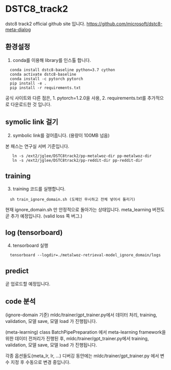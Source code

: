 # DSTC8_track2

dstc8 track2 official github site 입니다.
https://github.com/microsoft/dstc8-meta-dialog

## 환경설정

1. conda를 이용해 library를 인스톨 합니다.

~~~
  conda install dstc8-baseline python=3.7 cython
  conda activate dstc8-baseline
  conda install -c pytorch pytorch
  pip install -e .
  pip install -r requirements.txt
~~~

공식 사이트와 다른 점은, 1. pytorch=1.2.0을 사용, 2. requirements.txt를 추가적으로 다운로드한 것 입니다.

## symolic link 걸기

2. symbolic link를 걸어줍니다. (용량이 100MB 넘음)

본 패스는 연구실 서버 기준입니다. 
~~~
   ln -s /ext2/jglee/DSTC8track2/pp-metalwoz-dir pp-metalwoz-dir
   ln -s /ext2/jglee/DSTC8track2/pp-reddit-dir pp-reddit-dir
~~~

## training

3. training 코드를 실행합니다.

~~~
  sh train_ignore_domain.sh (도메인 무시하고 전체 넣어서 돌리기)
~~~

현재 ignore_domain.sh 만 안정적으로 돌아가는 상태입니다.
meta_learning 버전도 곧 추가 예정입니다. (valid loss 쪽 버그.)

## log (tensorboard)

4. tensorboard 실행
~~~
  tensorboard --logdir=./metalwoz-retrieval-model_ignore_domain/logs
~~~

## predict

곧 업로드할 예정입니다.

## code 분석

(ignore-domain 기준) mldc/trainer/gpt_trainer.py에서 데이터 처리, training, validation, 모델 save, 모델 load 가 진행됩니다.

(meta-learning) class BatchPipePreparation 에서 meta-learning framework을 위한 데이터 전처리가 진행된 후, 
mldc/trainer/gpt_trainer.py에서 training, validation, 모델 save, 모델 load 가 진행됩니다.

각종 옵션들도(meta_lr, lr, ...) 디버깅 동안에는 mldc/trainer/gpt_trainer.py 에서 변수 지정 후 수동으로 변경 중입니다.
